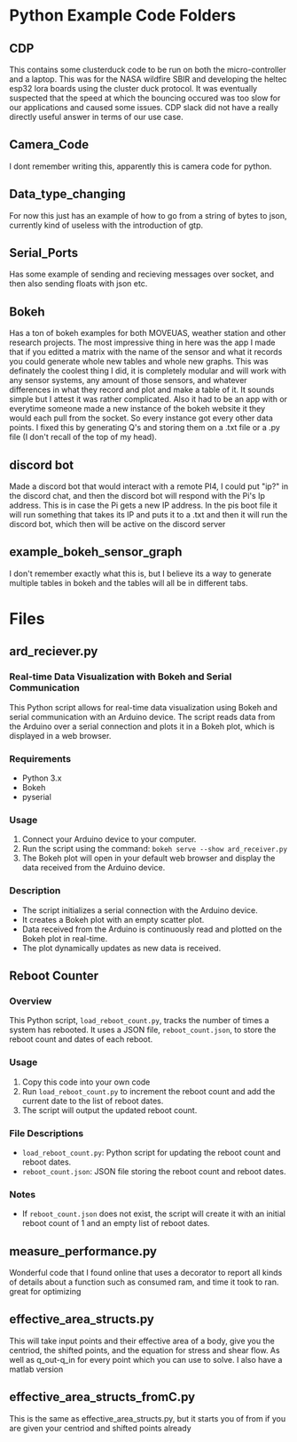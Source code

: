 # Python Example Code Folders #


## CDP ##
This contains some clusterduck code to be run on both the micro-controller and a laptop. This was for the NASA wildfire SBIR and developing the heltec esp32 lora boards using the cluster duck protocol.
It was eventually suspected that the speed at which the bouncing occured was too slow for our applications and caused some issues. CDP slack did not have a really directly useful answer in terms of our use case.

## Camera_Code ##
I dont remember writing this, apparently this is camera code for python.

## Data_type_changing ##
For now this just has an example of how to go from a string of bytes to json, currently kind of useless with the introduction of gtp.

## Serial_Ports ##
Has some example of sending and recieving messages over socket, and then also sending floats with json etc.

## Bokeh ##
Has a ton of bokeh examples for both MOVEUAS, weather station and other research projects. The most impressive thing in here was the app I made that if you editted a matrix with the name of the sensor and what it records you could
generate whole new tables and whole new graphs. This was definately the coolest thing I did, it is completely modular and will work with any sensor systems, any amount of those sensors, and whatever differences in what they record 
and plot and make a table of it. It sounds simple but I attest it was rather complicated. Also it had to be an app with or everytime someone made a new instance of the bokeh website it they would each pull from the socket.
So every instance got every other data points. I fixed this by generating Q's and storing them on a .txt file or a .py file (I don't recall of the top of my head).

## discord bot ##
Made a discord bot that would interact with a remote PI4, I could put  "ip?" in the discord chat, and then the discord bot will respond with the Pi's Ip address. This is in case the Pi gets a new IP address. In the pis boot file it will
run something that takes its IP and puts it to a .txt and then it will run the discord bot, which then will be active on the discord server

## example_bokeh_sensor_graph ##
I don't remember exactly what this is, but I believe its a way to generate multiple tables in bokeh and the tables will all be in different tabs.

# Files #

## ard_reciever.py ##
### Real-time Data Visualization with Bokeh and Serial Communication ###

This Python script allows for real-time data visualization using Bokeh and serial communication with an Arduino device. The script reads data from the Arduino over a serial connection and plots it in a Bokeh plot, which is displayed in a web browser.

### Requirements
- Python 3.x
- Bokeh
- pyserial

### Usage
1. Connect your Arduino device to your computer.
2. Run the script using the command:
```bokeh serve --show ard_receiver.py ```
3. The Bokeh plot will open in your default web browser and display the data received from the Arduino device.

### Description
- The script initializes a serial connection with the Arduino device.
- It creates a Bokeh plot with an empty scatter plot.
- Data received from the Arduino is continuously read and plotted on the Bokeh plot in real-time.
- The plot dynamically updates as new data is received.

## Reboot Counter

### Overview
This Python script, `load_reboot_count.py`, tracks the number of times a system has rebooted. It uses a JSON file, `reboot_count.json`, to store the reboot count and dates of each reboot.

### Usage
1. Copy this code into your own code
2. Run `load_reboot_count.py` to increment the reboot count and add the current date to the list of reboot dates.
3. The script will output the updated reboot count.

### File Descriptions
- `load_reboot_count.py`: Python script for updating the reboot count and reboot dates.
- `reboot_count.json`: JSON file storing the reboot count and reboot dates.

### Notes
- If `reboot_count.json` does not exist, the script will create it with an initial reboot count of 1 and an empty list of reboot dates.



## measure_performance.py ##
Wonderful code that I found online that uses a decorator to report all kinds of details about a function such as consumed ram, and time it took to ran. great for optimizing

## effective_area_structs.py ##
This will take input points and their effective area of a body, give you the centriod, the shifted points, and the equation for stress and shear flow. As well as q_out-q_in for every point which you can use to solve. I also have a matlab version

## effective_area_structs_fromC.py ##
This is the same as effective_area_structs.py, but it starts you of from if you are given your centriod and shifted points already

